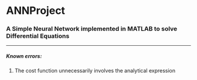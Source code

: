 # ANNProject
### A Simple Neural Network implemented in MATLAB to solve Differential Equations
---
##### Known errors:
1. The cost function unnecessarily involves the analytical expression
